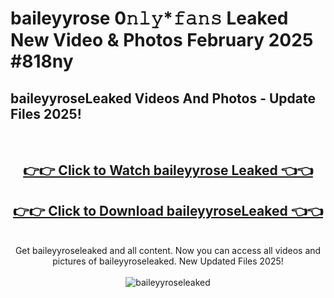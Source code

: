 # baileyyrose 0𝚗𝚕𝚢*𝚏𝚊𝚗𝚜 Leaked New Video & Photos February 2025 #818ny

<h2>baileyyroseLeaked Videos And Photos - Update Files 2025!</h2>
<br>
<div align="center">
<h2><a href="https://mediaupload.pro?title=baileyyrose&ref=11F" rel="nofollow">👉👉 Click to Watch baileyyrose Leaked 👈👈</a></h2>
<h2><a href="https://mediaupload.pro?title=baileyyrose&ref=11F" rel="nofollow">👉👉 Click to Download baileyyroseLeaked 👈👈</a></h2>
<br>
Get baileyyroseleaked and all content. Now you can access all videos and pictures of baileyyroseleaked. New Updated Files 2025!
<br>
<br>
<a href="https://mediaupload.pro?title=baileyyrose&ref=11F" rel="nofollow" data-target="animated-image.originalLink"><img src="https://i.ibb.co/Gkj2r4b/banner.png" alt="baileyyroseleaked" style="max-width: 100%; display: inline-block;" data-target="animated-image.originalImage"></a>
</div>
<br>

